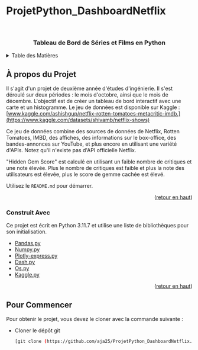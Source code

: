 # ProjetPython_DashboardNetflix

<!-- LOGO DU PROJET -->
<br />
<div align="center">

  <h3 align="center">Tableau de Bord de Séries et Films en Python</h3>

</div>

<!-- TABLE DES MATIÈRES -->
<details>
  <summary>Table des Matières</summary>
  <ol>
    <li>
      <a href="#about-the-project">À propos du Projet</a>
      <ul>
        <li><a href="#built-with">Construit Avec</a></li>
      </ul>
    </li>
    <li>
      <a href="#getting-started">Pour Commencer</a>
      <ul>
        <li><a href="#prerequisites">Prérequis</a></li>
        <li><a href="#installation">Installation</a></li>
        <li><a href="#run project">Exécution du Projet</a></li>
      </ul>
    </li>
    <li>
      <a href="#developer_guide">Guide du Développeur</a></li>
      <ul>
        <li><a href="#data_cleaning">Nettoyage des Données</a></li>
        <li>
          <a href="#dashboard">Tableau de Bord</a>
            <ul>
              <li><a href="#frontend">Interface Utilisateur</a></li>
              <li><a href="#backend">Backend</a></li>
            </ul>
        </li>
      </ul>
    <li><a href="#contact">Contact</a></li>
  </ol>
</details>

<!-- À PROPOS DU PROJET -->
## À propos du Projet

Il s'agit d'un projet de deuxième année d'études d'ingénierie.
Il s'est déroulé sur deux périodes : le mois d'octobre, ainsi que le mois de décembre.
L'objectif est de créer un tableau de bord interactif avec une carte et un histogramme.
Le jeu de données est disponible sur Kaggle :
[www.kaggle.com/ashishgup/netflix-rotten-tomatoes-metacritic-imdb.](https://www.kaggle.com/datasets/shivamb/netflix-shows)

Ce jeu de données combine des sources de données de Netflix, Rotten Tomatoes, IMBD, des affiches, des informations sur le box-office,
des bandes-annonces sur YouTube, et plus encore en utilisant une variété d'APIs.
Notez qu'il n'existe pas d'API officielle Netflix.

"Hidden Gem Score" est calculé en utilisant un faible nombre de critiques et une note élevée. Plus le nombre de critiques est faible et plus la note des utilisateurs est élevée, plus le score de gemme cachée est élevé.

Utilisez le `README.md` pour démarrer.

<p align="right">(<a href="#top">retour en haut</a>)</p>

### Construit Avec

Ce projet est écrit en Python 3.11.7 et utilise une liste de bibliothèques pour son initialisation.

* [Pandas.py](https://pandas.pydata.org)
* [Numpy.py](https://numpy.org)
* [Plotly-express.py](https://plotly.com/python/plotly-express/)
* [Dash.py](https://dash.plotly.com)
* [Os.py](https://docs.python.org/fr/3/library/os.html)
* [Kaggle.py](https://github.com/Kaggle/kaggle-api)

<p align="right">(<a href="#top">retour en haut</a>)</p>

<!-- POUR COMMENCER -->
## Pour Commencer

Pour obtenir le projet, vous devez le cloner avec la commande suivante :

* Cloner le dépôt git
  ```sh
  [git clone (https://github.com/aja25/ProjetPython_DashboardNetflix.git)]
